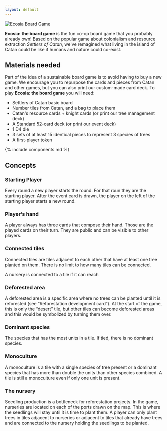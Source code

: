 ```yaml
---
layout: default
---
```


![Ecosia Board Game](/ecosia-board-game/img/trees_banner.jpg)

**Ecosia: the board game** is the fun co-op board game that you probably already own! Based on the popular game about colonialism and resource extraction _Settlers of Catan_, we've remagined what living in the island of Catan could be like if humans and nature could co-exist.

## Materials needed

Part of the idea of a sustainable board game is to avoid having to buy a new game. We encourage you to repurpose the cards and pieces from Catan and other games, but you can also print our custom-made card deck. To play **Ecosia: the board game** you will need:

*   Settlers of Catan basic board
*   Number tiles from Catan, and a bag to place them
*   Catan's resource cards + knight cards (or print our tree management deck)
*   A Standard 52-card deck (or print our event deck)
*   1 D4 die
*   3 sets of at least 15 identical pieces to represent 3 species of trees
*   A first-player token

{% include components.md %}

## Concepts

### Starting Player

Every round a new player starts the round. For that roun they are the starting player. After the event card is drawn, the player on the left of the starting player starts a new round.

### Player’s hand

A player always has three cards that compose their hand. Those are the played cards on their turn. They are public and can be visible to other players.

### Connected tiles

Connected tiles are tiles adjacent to each other that have at least one tree planted on them. There is no limit to how many tiles can be connected.

A nursery is connected to a tile if it can reach

### Deforested area

A deforested area is a specific area where no trees can be planted until it is reforested (see “Reforestation development card”).  At the start of the game, this is only the “desert” tile, but other tiles can become deforested areas and this would be symbolized by turning them over.

### Dominant species

The species that has the most units in a tile. If tied, there is no dominant species.

### Monoculture

A monoculture is a tile with a single species of tree present or a dominant species that has more than double the units than other species combined. A tile is still a monoculture even if only one unit is present.

### The nursery

Seedling production is a bottleneck for reforestation projects. In the game, nurseries are located on each of the ports drawn on the map. This is where the seedlings will stay until it is time to plant them. A player can only plant trees in tiles adjacent to nurseries or adjacent to tiles that already have trees and are connected to the nursery holding the seedlings to be planted.
